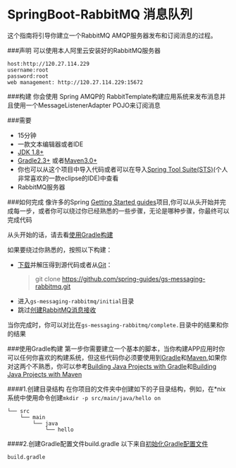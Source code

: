 # SpringBoot-RabbitMQ 消息队列

这个指南将引导你建立一个RabbitMQ AMQP服务器发布和订阅消息的过程。

###声明
可以使用本人阿里云安装好的RabbitMQ服务器
	
	host:http://120.27.114.229
	username:root
	password:root
	web management: http://120.27.114.229:15672

###构建
你会使用 Spring AMQP的 RabbitTemplate构建应用系统来发布消息并且使用一个MessageListenerAdapter POJO来订阅消息

###需要
* 15分钟
* 一款文本编辑器或者IDE
* [JDK 1.8+](http://www.oracle.com/technetwork/java/javase/downloads/index.html)
* [Gradle2.3+](http://www.gradle.org/downloads) 或者[Maven3.0+](http://maven.apache.org/download.cgi)
* 你也可以从这个项目中导入代码或者可以在导入[Spring Tool Suite(STS)](https://spring.io/guides/gs/sts)(个人非常喜欢的一款eclipse的IDE)中查看
* RabbitMQ服务器

###如何完成
像许多的Spring [Getting Started guides](https://spring.io/guides)项目,你可以从头开始并完成每一步，或者你可以绕过你已经熟悉的一些步骤，无论是哪种步骤，你最终可以完成代码

从头开始的话，请去看[使用Gradle构建](https://spring.io/guides/gs/messaging-rabbitmq/#scratch)

如果要绕过你熟悉的，按照以下构建：

* [下载](https://github.com/spring-guides/gs-messaging-rabbitmq/archive/master.zip)并解压得到源代码或者从[Git](https://spring.io/understanding/Git)：
	>git clone https://github.com/spring-guides/gs-messaging-rabbitmq.git
* 进入`gs-messaging-rabbitmq/initial`目录
* 跳过[创建RabbitMQ消息接收]()

当你完成时，你可以对比在`gs-messaging-rabbitmq/complete.`目录中的结果和你的结果

###使用Gradle构建
第一步你需要建立一个基本的脚本，当你构建APP应用时你可以任何你喜欢的构建系统，但这些代码你必须要使用到[Gradle](http://gradle.org/)和[Maven](https://maven.apache.org/),如果你对这两个不熟悉，你可以参考[Building Java Projects with Gradle](https://spring.io/guides/gs/gradle)和[Building Java Projects with Maven](https://spring.io/guides/gs/maven)

####1.创建目录结构
在你项目的文件夹中创建如下的子目录结构，例如，在*nix系统中使用命令创建`mkdir -p src/main/java/hello on`

	└── src
	    └── main
	        └── java
	            └── hello

####2.创建Gradle配置文件build.gradle
以下来自[初始化Gradle配置文件](https://github.com/spring-guides/gs-messaging-rabbitmq/blob/master/initial/build.gradle)

`build.gradle`




